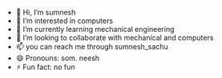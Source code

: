 - 👋 Hi, I’m sumnesh
- 👀 I’m interested in computers 
- 🌱 I’m currently learning mechanical engineering 
- 💞️ I’m looking to collaborate with mechanical and computers 
- 📫 you can reach me through sumnesh_sachu
- 😄 Pronouns: som. neesh
- ⚡ Fun fact: no fun

<!---
sumnesh is a ✨ special ✨ repository because its `README.md` (this file) appears on your GitHub profile.
You can click the Preview link to take a look at your changes.
--->
